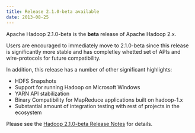 ```yaml
---
title: Release 2.1.0-beta available
date: 2013-08-25
---
```

<!---
  Licensed under the Apache License, Version 2.0 (the "License");
  you may not use this file except in compliance with the License.
  You may obtain a copy of the License at

   http://www.apache.org/licenses/LICENSE-2.0

  Unless required by applicable law or agreed to in writing, software
  distributed under the License is distributed on an "AS IS" BASIS,
  WITHOUT WARRANTIES OR CONDITIONS OF ANY KIND, either express or implied.
  See the License for the specific language governing permissions and
  limitations under the License. See accompanying LICENSE file.
-->

Apache Hadoop 2.1.0-beta is the **beta** release of Apache Hadoop 2.x.

Users are encouraged to immediately move to 2.1.0-beta since this
release is significantly more stable and has completley whetted set of
APIs and wire-protocols for future compatibility.

In addition, this release has a number of other significant highlights:

-   HDFS Snapshots
-   Support for running Hadoop on Microsoft Windows
-   YARN API stabilization
-   Binary Compatibility for MapReduce applications built on hadoop-1.x
-   Substantial amount of integration testing with rest of projects in
the ecosystem

Please see the [Hadoop 2.1.0-beta Release
Notes](http://hadoop.apache.org/docs/r2.1.0-beta/hadoop-project-dist/hadoop-common/releasenotes.html)
for details.

